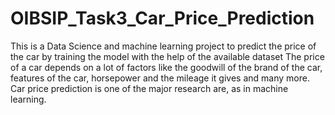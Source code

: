 # OIBSIP_Task3_Car_Price_Prediction

This is a Data Science and machine learning project to predict the price of the car by training the model with the help of the available dataset
The price of a car depends on a lot of factors like the goodwill of the brand of the car, features of the car, horsepower and the mileage it gives and many more. Car price prediction is one of the major research are, as in machine learning.
